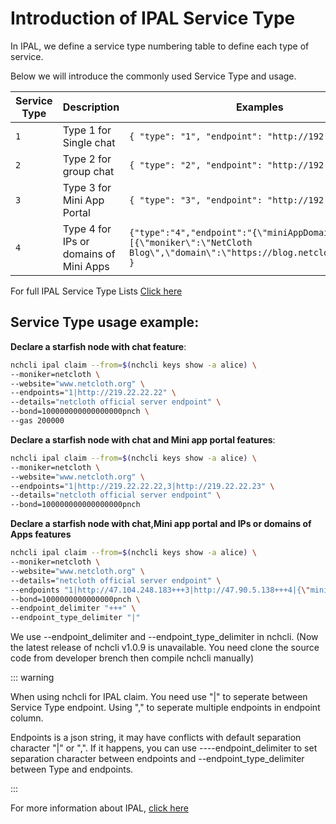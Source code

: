 # Introduction of IPAL Service Type
In IPAL, we define a service type numbering table to define each type of service.

Below we will introduce the commonly used Service Type and usage.

| Service Type | Description | Examples |
| ------------- | ------------------------- | ------------------------------------- |
| `1` | Type 1 for Single chat  | ```{ "type": "1", "endpoint": "http://192.168.100.1"}``` |
| `2` | Type 2 for group chat | ```{ "type": "2", "endpoint": "http://192.168.100.1"}```    |
| `3` | Type 3 for Mini App Portal  | ```{ "type": "3", "endpoint": "http://192.168.100.1"}```    |
| `4` |Type 4 for IPs or domains of Mini Apps  |   ```{"type":"4","endpoint":"{\"miniAppDomains\":[{\"moniker\":\"NetCloth Blog\",\"domain\":\"https://blog.netcloth.org\"}]}" }```  |

For full IPAL Service Type Lists [Click here](https://github.com/netcloth/NIPs/blob/master/nip-001.md)

## Service Type usage example:

**Declare a starfish node with chat feature**:
```bash
nchcli ipal claim --from=$(nchcli keys show -a alice) \
--moniker=netcloth \
--website="www.netcloth.org" \
--endpoints="1|http://219.22.22.22" \
--details="netcloth official server endpoint" \
--bond=100000000000000000pnch \
--gas 200000
```

**Declare a starfish node with chat and Mini app portal features**:

```bash
nchcli ipal claim --from=$(nchcli keys show -a alice) \
--moniker=netcloth \
--website="www.netcloth.org" \
--endpoints="1|http://219.22.22.22,3|http://219.22.22.23" \
--details="netcloth official server endpoint" \
--bond=100000000000000000pnch
```

**Declare a starfish node with chat,Mini app portal and IPs or domains of Apps features**

```bash
nchcli ipal claim --from=$(nchcli keys show -a alice) \
--moniker=netcloth \
--website="www.netcloth.org" \
--details="netcloth official server endpoint" \
--endpoints "1|http://47.104.248.183+++3|http://47.90.5.138+++4|{\"miniAppDomains\":[{\"moniker\":\"NetCloth Blog\",\"domain\":\"https://blog.netcloth.org\"},{\"moniker\":\"链闻社\",\"domain\":\"https://www.chainnews.com/\"},{\"moniker\":\"非小号\",\"domain\":\"https://feixiaohao.com\"},{\"moniker\":\"金财快讯\",\"domain\":\"https://m.jinse.com/lives\"},{\"moniker\":\"NetCloth Blog\",\"domain\":\"https://medium.com/@NetCloth/\"},{\"moniker\":\"Coindesk\",\"domain\":\"https://www.coindesk.com\"},{\"moniker\":\"Coinmarketcap\",\"domain\":\"https://www.coinmarketcap.com \"}]}" \
--bond=1000000000000000pnch \
--endpoint_delimiter "+++" \
--endpoint_type_delimiter "|"
```

We use --endpoint_delimiter and --endpoint_type_delimiter in nchcli. (Now the latest release of nchcli v1.0.9 is unavailable. You need clone the source code from developer brench then compile nchcli manually)

::: warning

When using nchcli for IPAL claim. You need use "|" to seperate between Service Type endpoint. Using "," to seperate multiple endpoints in endpoint column.

Endpoints is a json string, it may have conflicts with default separation character "|" or ",". If it happens, you can use ----endpoint_delimiter to set separation character between endpoints and --endpoint_type_delimiter between Type and endpoints.

:::



For more information about IPAL, [click here](./ipal.md)